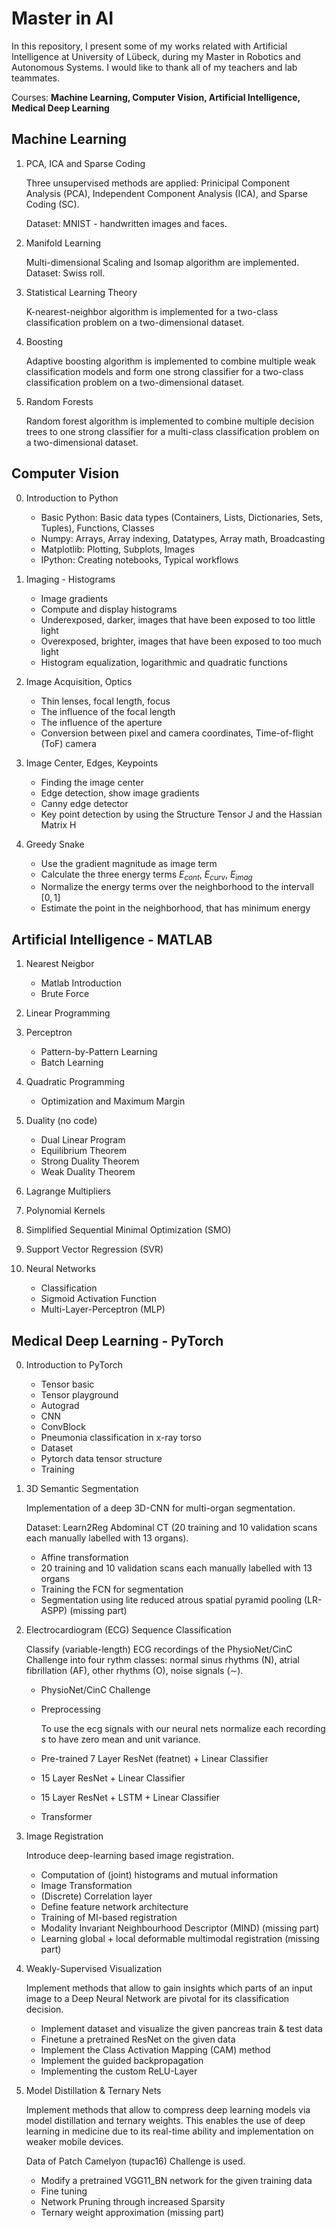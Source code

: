 # Master in AI 

In this repository, I present some of my works related with Artificial Intelligence at University of Lübeck, during my Master in Robotics and Autonomous Systems. I would like to thank all of my teachers and lab teammates.

Courses: **Machine Learning, Computer Vision, Artificial Intelligence, Medical Deep Learning**


## Machine Learning

1. PCA, ICA and Sparse Coding

    Three unsupervised methods are applied: Prinicipal Component Analysis (PCA), Independent Component Analysis (ICA), and Sparse Coding (SC).

    Dataset: MNIST - handwritten images and faces.
2. Manifold Learning 

    Multi-dimensional Scaling and Isomap algorithm are implemented. 
    Dataset: Swiss roll.

3. Statistical Learning Theory 

    K-nearest-neighbor algorithm is implemented for a two-class classification problem on a two-dimensional dataset.

4. Boosting 

    Adaptive boosting algorithm is implemented to combine multiple weak classification models and form one strong classifier for a two-class classification problem on a two-dimensional dataset.

5. Random Forests

    Random forest algorithm is implemented to combine multiple decision trees to one strong classifier for a multi-class classification problem on a two-dimensional dataset.


## Computer Vision 

0. Introduction to Python

    * Basic Python: Basic data types (Containers, Lists, Dictionaries, Sets, Tuples), Functions, Classes
    * Numpy: Arrays, Array indexing, Datatypes, Array math, Broadcasting
    * Matplotlib: Plotting, Subplots, Images
    * IPython: Creating notebooks, Typical workflows

1. Imaging - Histograms

    * Image gradients
    * Compute and display histograms
    * Underexposed, darker, images that have been exposed to too little light
    * Overexposed, brighter, images that have been exposed to too much light
    * Histogram equalization, logarithmic and quadratic functions

2. Image Acquisition, Optics

    * Thin lenses, focal length, focus
    * The influence of the focal length
    * The influence of the aperture
    * Conversion between pixel and camera coordinates, Time-of-flight (ToF) camera

3. Image Center, Edges, Keypoints

    * Finding the image center 
    * Edge detection, show image gradients
    * Canny edge detector
    * Key point detection by using the Structure Tensor J and the Hassian Matrix H

4. Greedy Snake 

    * Use the gradient magnitude as image term
    * Calculate the three energy terms $E_{cont}$, $E_{curv}$, $E_{imag}$
    * Normalize the energy terms over the neighborhood to the intervall $[0, 1]$
    * Estimate the point in the neighborhood, that has minimum energy


## Artificial Intelligence - MATLAB

1. Nearest Neigbor

    * Matlab Introduction
    * Brute Force

2. Linear Programming

3. Perceptron

    * Pattern-by-Pattern Learning
    * Batch Learning

4. Quadratic Programming

    * Optimization and Maximum Margin

5. Duality (no code)

    * Dual Linear Program
    * Equilibrium Theorem
    * Strong Duality Theorem
    * Weak Duality Theorem

6. Lagrange Multipliers

7. Polynomial Kernels

8. Simplified Sequential Minimal Optimization (SMO)

9. Support Vector Regression (SVR)

10. Neural Networks

    * Classification
    * Sigmoid Activation Function
    * Multi-Layer-Perceptron (MLP)


## Medical Deep Learning - PyTorch 

0. Introduction to PyTorch 

    * Tensor basic
    * Tensor playground
    * Autograd
    * CNN
    * ConvBlock
    * Pneumonia classification in x-ray torso
    * Dataset
    * Pytorch data tensor structure
    * Training

1. 3D Semantic Segmentation

    Implementation of a deep 3D-CNN for multi-organ segmentation.
    
    Dataset: Learn2Reg Abdominal CT (20 training and 10 validation scans each manually labelled with 13 organs).

    * Affine transformation
    * 20 training and 10 validation scans each manually labelled with 13 organs
    * Training the FCN for segmentation
    * Segmentation using lite reduced atrous spatial pyramid pooling (LR-ASPP) (missing part)

2. Electrocardiogram (ECG)  Sequence Classification

    Classify (variable-length) ECG recordings of the PhysioNet/CinC Challenge into four rythm classes: normal sinus rhythms (N), atrial fibrillation (AF), other rhythms (O), noise signals (∼).

    * PhysioNet/CinC Challenge

    * Preprocessing

        To use the ecg signals with our neural nets normalize each recording s to have zero mean and unit variance.
    
    * Pre-trained 7 Layer ResNet (featnet) + Linear Classifier
    * 15 Layer ResNet + Linear Classifier
    * 15 Layer ResNet + LSTM + Linear Classifier
    * Transformer

3. Image Registration

    Introduce deep-learning based image registration.

    * Computation of (joint) histograms and mutual information
    * Image Transformation
    * (Discrete) Correlation layer
    * Define feature network architecture
    * Training of MI-based registration
    * Modality Invariant Neighbourhood Descriptor (MIND) (missing part)
    * Learning global + local deformable multimodal registration (missing part)

4. Weakly-Supervised Visualization

    Implement methods that allow to gain insights which parts of an input image to a Deep Neural Network are pivotal for its classification decision.

    * Implement dataset and visualize the given pancreas train & test data
    * Finetune a pretrained ResNet on the given data
    * Implement the Class Activation Mapping (CAM) method
    * Implement the guided backpropagation
    * Implementing the custom ReLU-Layer

5. Model Distillation & Ternary Nets

    Implement methods that allow to compress deep learning models via model distillation and ternary weights. This enables the use of deep learning in medicine due to its real-time ability and implementation on weaker mobile devices.

    Data of Patch Camelyon (tupac16) Challenge is used.

    * Modify a pretrained VGG11_BN network for the given training data
    * Fine tuning
    * Network Pruning through increased Sparsity
    * Ternary weight approximation (missing part)

